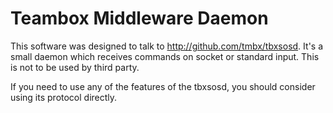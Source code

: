 # Teambox Middleware Daemon

This software was designed to talk to http://github.com/tmbx/tbxsosd. It's a small daemon which receives commands on socket or standard input. This is not to be used by third party.

If you need to use any of the features of the tbxsosd, you should consider using its protocol directly.

